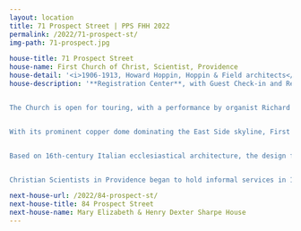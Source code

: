 ```yaml
---
layout: location
title: 71 Prospect Street | PPS FHH 2022
permalink: /2022/71-prospect-st/
img-path: 71-prospect.jpg

house-title: 71 Prospect Street
house-name: First Church of Christ, Scientist, Providence
house-detail: '<i>1906-1913, Howard Hoppin, Hoppin & Field architects</i>'
house-description: '**Registration Center**, with Guest Check-in and Restrooms


The Church is open for touring, with a performance by organist Richard Spicer from 10 am - noon


With its prominent copper dome dominating the East Side skyline, First Church of Christ, Scientist, Providence has stood as both a religious and architectural landmark atop College Hill since its completion in 1913. To design their church, the group of Christian Scientists chose Howard Hoppin, who was from a notable Providence family of artists and physicians. He and his brother, Francis L.V., started an architecture firm in the 1890s before going their separate ways. Early on, Howard had a talent for designing small churches. By 1907, he brought on Frederick Field to create the firm of Hoppin & Field.


Based on 16th-century Italian ecclesiastical architecture, the design for First Church of Christ, Scientist, Providence also beckons toward the headquarters of this denomination, located on Huntington and Massachusetts Avenues in Boston (designed by Brigham & Beman, 1903-1906). A large entrance hall on the ground floor provides access to twin staircases to the north and south that lead to the worship space. Colossal Corinthian columns define the perimeter of the auditorium, and a third-story balcony provides additional seating. Above is a shallow saucer dome with leaded translucent glass.


Christian Scientists in Providence began to hold informal services in 1889 and received a charter from the state legislature in 1895. Their first building, at 250 Bowen Street, was used until the completion of the current church.'

next-house-url: /2022/84-prospect-st/
next-house-title: 84 Prospect Street
next-house-name: Mary Elizabeth & Henry Dexter Sharpe House
---
```

